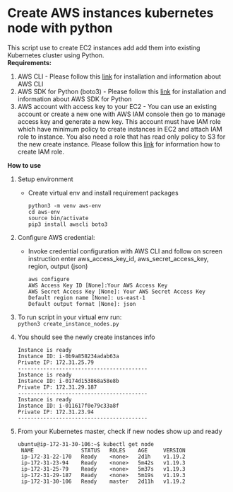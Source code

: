 # Create AWS instances kubernetes node with python
This script use to create EC2 instances add add them into existing Kubernetes cluster using Python.<br>
**Requirements:**
1. AWS CLI - Please follow this [link](https://aws.amazon.com/cli/) for installation and information about AWS CLI
1. AWS SDK for Python (boto3) - Please follow this [link](https://aws.amazon.com/sdk-for-python/) for installation and information about AWS SDK for Python
1. AWS account with access key to your EC2 - You can use an existing account or create a new one with AWS IAM console then go to manage access key and generate 
a new key. This account must have IAM role which have minimum policy to create instances in EC2 and attach IAM role to instance. You also need a 
role that has read only policy to S3 for the new create instance. Please follow this [link](https://docs.aws.amazon.com/AWSEC2/latest/UserGuide/iam-roles-for-amazon-ec2.html)
for information how to create IAM role. <br> 

**How to use**
1. Setup environment
   - Create virtual env and install requirement packages
      ```
      python3 -m venv aws-env
      cd aws-env
      source bin/activate
      pip3 install awscli boto3
      ```
   

1. Configure AWS credential: 
   - Invoke credential configuration with AWS CLI and follow on screen instruction enter aws_access_key_id, aws_secret_access_key, region, output (json) <br>
      ```
      aws configure
      AWS Access Key ID [None]:Your AWS Access Key
      AWS Secret Access Key [None]: Your AWS Secret Access Key 
      Default region name [None]: us-east-1
      Default output format [None]: json
      ```
1. To run script in your virtual env run: <br>
      `python3 create_instance_nodes.py `
1. You should see the newly create instances info <br>       
      ```
      Instance is ready 
      Instance ID: i-0b9a858234adab63a
      Private IP: 172.31.25.79
   -----------------------------------------
      Instance is ready 
      Instance ID: i-0174d153868a58e8b
      Private IP: 172.31.29.187
   -----------------------------------------
      Instance is ready 
      Instance ID: i-011617f0e79c33a8f
      Private IP: 172.31.23.94
   -----------------------------------------
      ```
 1. From your Kubernetes master, check if new nodes show up and ready <br>
     ```
     ubuntu@ip-172-31-30-106:~$ kubectl get node
      NAME               STATUS   ROLES    AGE     VERSION
      ip-172-31-22-170   Ready    <none>   2d1h    v1.19.2
      ip-172-31-23-94    Ready    <none>   5m42s   v1.19.3
      ip-172-31-25-79    Ready    <none>   5m37s   v1.19.3
      ip-172-31-29-187   Ready    <none>   5m19s   v1.19.3
      ip-172-31-30-106   Ready    master   2d11h   v1.19.2
     ```
        
